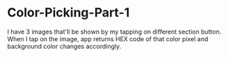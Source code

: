 # Color-Picking-Part-1
I have 3 images that'll be shown by my tapping on different section button. 
When I tap on the image, app returns HEX code of that color pixel and background color changes accordingly.
